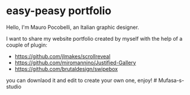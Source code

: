 # easy-peasy portfolio

Hello, I'm Mauro Pocobelli, an Italian graphic designer.

I want to share my website portfolio created by myself with the help of a couple of plugin:
- https://github.com/jlmakes/scrollreveal
- https://github.com/miromannino/Justified-Gallery
- https://github.com/brutaldesign/swipebox

you can downlaod it and edit to create your own one, enjoy! 
#   M u f a s a - s - s t u d i o  
 